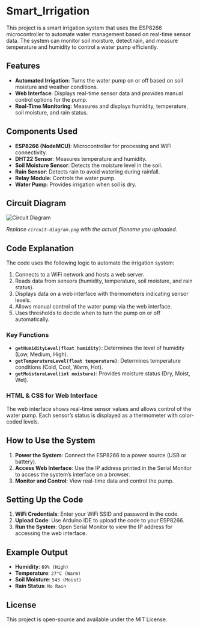 # Smart_Irrigation

This project is a smart irrigation system that uses the ESP8266 microcontroller to automate water management based on real-time sensor data. The system can monitor soil moisture, detect rain, and measure temperature and humidity to control a water pump efficiently.

## Features
- **Automated Irrigation**: Turns the water pump on or off based on soil moisture and weather conditions.
- **Web Interface**: Displays real-time sensor data and provides manual control options for the pump.
- **Real-Time Monitoring**: Measures and displays humidity, temperature, soil moisture, and rain status.

## Components Used
- **ESP8266 (NodeMCU)**: Microcontroller for processing and WiFi connectivity.
- **DHT22 Sensor**: Measures temperature and humidity.
- **Soil Moisture Sensor**: Detects the moisture level in the soil.
- **Rain Sensor**: Detects rain to avoid watering during rainfall.
- **Relay Module**: Controls the water pump.
- **Water Pump**: Provides irrigation when soil is dry.

## Circuit Diagram
![Circuit Diagram](circuit-diagram.png)

*Replace `circuit-diagram.png` with the actual filename you uploaded.*

## Code Explanation
The code uses the following logic to automate the irrigation system:
1. Connects to a WiFi network and hosts a web server.
2. Reads data from sensors (humidity, temperature, soil moisture, and rain status).
3. Displays data on a web interface with thermometers indicating sensor levels.
4. Allows manual control of the water pump via the web interface.
5. Uses thresholds to decide when to turn the pump on or off automatically.

### Key Functions
- **`getHumidityLevel(float humidity)`**: Determines the level of humidity (Low, Medium, High).
- **`getTemperatureLevel(float temperature)`**: Determines temperature conditions (Cold, Cool, Warm, Hot).
- **`getMoistureLevel(int moisture)`**: Provides moisture status (Dry, Moist, Wet).

### HTML & CSS for Web Interface
The web interface shows real-time sensor values and allows control of the water pump. Each sensor’s status is displayed as a thermometer with color-coded levels.

## How to Use the System
1. **Power the System**: Connect the ESP8266 to a power source (USB or battery).
2. **Access Web Interface**: Use the IP address printed in the Serial Monitor to access the system’s interface on a browser.
3. **Monitor and Control**: View real-time data and control the pump.

## Setting Up the Code
1. **WiFi Credentials**: Enter your WiFi SSID and password in the code.
2. **Upload Code**: Use Arduino IDE to upload the code to your ESP8266.
3. **Run the System**: Open Serial Monitor to view the IP address for accessing the web interface.

## Example Output
- **Humidity**: `69% (High)`
- **Temperature**: `27°C (Warm)`
- **Soil Moisture**: `543 (Moist)`
- **Rain Status**: `No Rain`

## License
This project is open-source and available under the MIT License.
